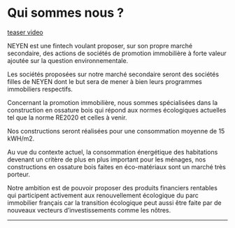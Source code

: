 # Qui sommes nous ?

[teaser video](https://www.youtube.com/embed/QMXfB7h7knM ':include :type=iframe width=560 height=315')


NEYEN est une fintech voulant proposer, sur son propre marché secondaire, des actions de sociétés de promotion immobilière à forte valeur ajoutée sur la question environnementale.

Les sociétés proposées sur notre marché secondaire seront des sociétés filles de NEYEN dont le but sera de mener à bien leurs programmes immobiliers respectifs.

Concernant la promotion immobilière, nous sommes spécialisées dans la construction en ossature bois qui répond aux normes écologiques actuelles tel que la norme RE2020  et celles à venir.

Nos constructions seront réalisées pour une consommation moyenne de 15 kWH/m2.

Au vue du contexte actuel, la consommation énergétique des habitations devenant un critère de plus en plus important pour les ménages, nos constructions en ossature bois faites en éco-matériaux sont un marché très porteur. 

Notre ambition est de pouvoir proposer des produits financiers rentables qui participent activement aux renouvellement écologique du parc immobilier français car la transition écologique peut aussi être faite par de nouveaux vecteurs d’investissements comme les nôtres.

---


